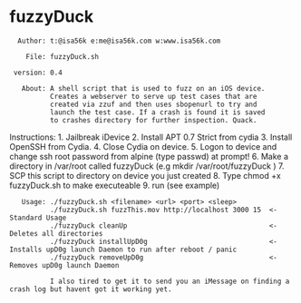 fuzzyDuck
=========

      Author: t:@isa56k e:me@isa56k.com w:www.isa56k.com

        File: fuzzyDuck.sh

     version: 0.4

       About: A shell script that is used to fuzz on an iOS device. 
              Creates a webserver to serve up test cases that are 
              created via zzuf and then uses sbopenurl to try and
              launch the test case. If a crash is found it is saved
              to crashes directory for further inspection. Quack.

Instructions: 1. Jailbreak iDevice
              2. Install APT 0.7 Strict from cydia
              3. Install OpenSSH from Cydia. 
              4. Close Cydia on device.
              5. Logon to device and change ssh root password from alpine (type passwd) at prompt!
              6. Make a directory in /var/root called fuzzyDuck (e.g mkdir /var/root/fuzzyDuck )
              7. SCP this script to directory on device you just created
              8. Type chmod +x fuzzyDuck.sh to make executeable
              9. run (see example)

       Usage: ./fuzzyDuck.sh <filename> <url> <port> <sleep>
              ./fuzzyDuck.sh fuzzThis.mov http://localhost 3000 15  <- Standard Usage
              ./fuzzyDuck cleanUp                                   <- Deletes all directories
              ./fuzzyDuck installUpD0g                              <- Installs upD0g launch Daemon to run after reboot / panic
              ./fuzzyDuck removeUpD0g                               <- Removes upD0g launch Daemon

              I also tired to get it to send you an iMessage on finding a crash log but havent got it working yet.